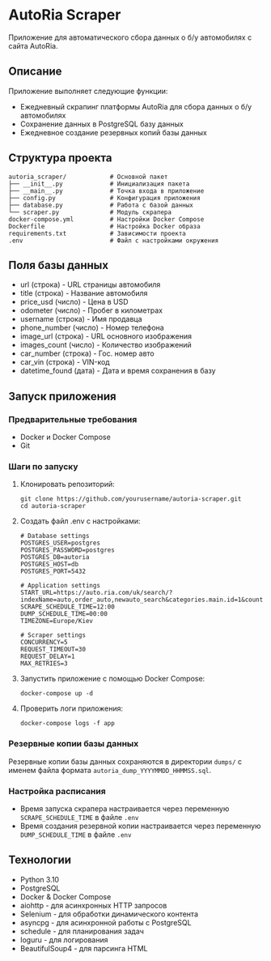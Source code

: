 # AutoRia Scraper

Приложение для автоматического сбора данных о б/у автомобилях с сайта AutoRia.

## Описание

Приложение выполняет следующие функции:
- Ежедневный скрапинг платформы AutoRia для сбора данных о б/у автомобилях
- Сохранение данных в PostgreSQL базу данных
- Ежедневное создание резервных копий базы данных

## Структура проекта

```
autoria_scraper/            # Основной пакет
├── __init__.py             # Инициализация пакета
├── __main__.py             # Точка входа в приложение
├── config.py               # Конфигурация приложения
├── database.py             # Работа с базой данных
└── scraper.py              # Модуль скрапера
docker-compose.yml          # Настройки Docker Compose
Dockerfile                  # Настройка Docker образа
requirements.txt            # Зависимости проекта
.env                        # Файл с настройками окружения
```

## Поля базы данных

- url (строка) - URL страницы автомобиля
- title (строка) - Название автомобиля
- price_usd (число) - Цена в USD
- odometer (число) - Пробег в километрах
- username (строка) - Имя продавца
- phone_number (число) - Номер телефона
- image_url (строка) - URL основного изображения
- images_count (число) - Количество изображений
- car_number (строка) - Гос. номер авто
- car_vin (строка) - VIN-код
- datetime_found (дата) - Дата и время сохранения в базу

## Запуск приложения

### Предварительные требования

- Docker и Docker Compose
- Git

### Шаги по запуску

1. Клонировать репозиторий:
   ```
   git clone https://github.com/yourusername/autoria-scraper.git
   cd autoria-scraper
   ```

2. Создать файл .env с настройками:
   ```
   # Database settings
   POSTGRES_USER=postgres
   POSTGRES_PASSWORD=postgres
   POSTGRES_DB=autoria
   POSTGRES_HOST=db
   POSTGRES_PORT=5432

   # Application settings
   START_URL=https://auto.ria.com/uk/search/?indexName=auto,order_auto,newauto_search&categories.main.id=1&country.import.usa.not=-1&price.currency=1&abroad.not=0&custom.not=1&page=0&size=100
   SCRAPE_SCHEDULE_TIME=12:00
   DUMP_SCHEDULE_TIME=00:00
   TIMEZONE=Europe/Kiev

   # Scraper settings
   CONCURRENCY=5
   REQUEST_TIMEOUT=30
   REQUEST_DELAY=1
   MAX_RETRIES=3
   ```

3. Запустить приложение с помощью Docker Compose:
   ```
   docker-compose up -d
   ```

4. Проверить логи приложения:
   ```
   docker-compose logs -f app
   ```

### Резервные копии базы данных

Резервные копии базы данных сохраняются в директории `dumps/` с именем файла формата `autoria_dump_YYYYMMDD_HHMMSS.sql`.

### Настройка расписания

- Время запуска скрапера настраивается через переменную `SCRAPE_SCHEDULE_TIME` в файле `.env`
- Время создания резервной копии настраивается через переменную `DUMP_SCHEDULE_TIME` в файле `.env`

## Технологии

- Python 3.10
- PostgreSQL
- Docker & Docker Compose
- aiohttp - для асинхронных HTTP запросов
- Selenium - для обработки динамического контента
- asyncpg - для асинхронной работы с PostgreSQL
- schedule - для планирования задач
- loguru - для логирования
- BeautifulSoup4 - для парсинга HTML 